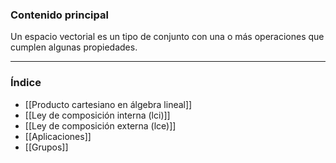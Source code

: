### Contenido principal

Un espacio vectorial es un tipo de conjunto con una o más operaciones que cumplen algunas propiedades.


--- 
### Índice
- [[Producto cartesiano en álgebra lineal]]
- [[Ley de composición interna (lci)]]
- [[Ley de composición externa (lce)]]
- [[Aplicaciones]]
- [[Grupos]]
